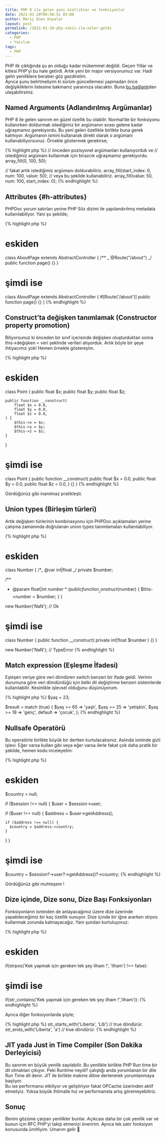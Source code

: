 ```yaml
---
title: PHP 8 ile gelen yeni özellikler ve fonksiyonlar
date: 2021-01-20T08:58:51 03:00
author: Meriç Enes Kayalar
layout: post
permalink: /2021-01-20-php-sekiz-ile-neler-geldi
categories:
  - PHP
  - Yazılım
tags:
  - PHP
---
```


PHP ilk çıktığında şu an olduğu kadar mükemmel değildi. Geçen Yıllar ve kitlesi PHP’yi bu hale getirdi. Artık yeni bir major versiyonumuz var. Hadi gelin yeniliklere beraber göz gezdirelim.  
Ayrıca şunu belirtmeliyim ki sürüm güncellemesi yapmadan önce değişikliklerin listesine bakmanız yararınıza olacaktır. Buna [bu bağlantı](https://www.php.net/manual/tr/migration80.php)dan ulaşabilirsiniz.

## Named Arguments (Adlandırılmış Argümanlar)

PHP 8 ile gelen sanırım en güzel özellik bu olabilir. Normal’de bir fonksiyonu kullanırken doldurmak istediğimiz bir argümanın sırası gelene kadar uğraşmamız gerekiyordu. Bu yeni gelen özellikle birlikte buna gerek kalmıyor. Argümanın ismini kullanarak direkt olarak o argümanı kullanabiliyorsunuz. Örnekle göstermek gerekirse;

{% highlight php %}
// önceden pozisyonel argümanları kullanıyorduk ve 
// istediğimiz argümanı kullanmak için birazcık uğraşmamız gerekiyordu.
array_fill(0, 100, 50);

// fakat artık istediğimiz argümanı doldurabiliriz.
array_fill(start_index: 0, num: 100, value: 50);
// veya bu şekilde kullanabiliriz.
array_fill(value: 50, num: 100, start_index: 0);
{% endhighlight %}

## Attributes {#h-attributes}

PHPDoc yorum satırları yerine PHP Söz dizimi ile yapılandırılmış metadata kullanılabiliyor. Yani şu şekilde;

{% highlight php %}

# eskiden

class AboutPage extends AbstractController {
/\*\*
_ @Route("/about")
_/
public function page() {}
}

# şimdi ise

class AboutPage extends AbstractController { #[Route('/about')]
public function page() {}
}
{% endhighlight %}

## Construct’ta değişken tanımlamak (Constructor property promotion)

Biliyorsunuz ki önceden bir sınıf içerisinde değişken oluşturduktan sonra this->değişken = veri şeklinde verileri atıyorduk. Artık böyle bir şeye ihtiyacımız yok! Hemen örnekle göstereyim.

{% highlight php %}

# eskiden

class Point {
public float $x;
public float $y;
public float $z;

    public function __construct(
        float $x = 0.0,
        float $y = 0.0,
        float $z = 0.0,
    ) {
        $this->x = $x;
        $this->y = $y;
        $this->z = $z;
    }

}

# şimdi ise

class Point {
public function \_\_construct(
public float $x = 0.0,
public float $y = 0.0,
public float $z = 0.0,
) {}
}
{% endhighlight %}

Gördüğünüz gibi inanılmaz pratikleşti.

## Union types (Birleşim türleri)

Artık değişken türlerinin kombinasyonu için PHPDoc açıklamaları yerine çalışma zamanında doğrulanan union types tanımlamaları kullanılabiliyor.

{% highlight php %}

# eskiden

class Number {
/\*_ @var int|float _/
private $number;

/\*\*

- @param float|int $number
   */
  public function __construct($number) {
  $this->number = $number;
  }
  }

new Number('NaN'); // Ok

# şimdi ise

class Number {
public function \_\_construct(
private int|float $number
) {}
}

new Number('NaN'); // TypeError
{% endhighlight %}

## Match expression (Eşleşme İfadesi)

Eşleşen veriye göre veri döndüren switch benzeri bir ifade geldi. Verinin durumuna göre veri döndürdüğü için belki dil değiştirme benzeri sistemlerde kullanılabilir. Kesinlikle işlevsel olduğunu düşünüyorum.

{% highlight php %}
$yaş = 23;

$result = match (true) {
$yaş >= 65 => 'yaşlı',
$yaş >= 25 => 'yetişkin',
$yaş >= 18 => 'genç',
default => 'çocuk',
};
{% endhighlight %}

## Nullsafe Operatörü

Bu operatörle birlikte büyük bir dertten kurtulacaksınız. Aslında isminde gizli işlevi. Eğer varsa kullan gibi veya eğer varsa ilerle fakat çok daha pratik bir şekilde, hemen kodu inceleyelim:

{% highlight php %}

# eskiden

$country = null;

if ($session !== null) {
$user = $session->user;

if ($user !== null) {
$address = $user->getAddress();

    if ($address !== null) {
      $country = $address->country;
    }

}
}

# şimdi ise

$country = $session?->user?->getAddress()?->country;
{% endhighlight %}

Gördüğünüz gibi muhteşem !

## Dize içinde, Dize sonu, Dize Başı Fonksiyonları

Fonksiyonların isminden de anlayacağımız üzere dize üzerinde yapabileceğimiz bir kaç özellik sunuyor. Dize içinde bir iğne ararken strpos kullanmak zorunda kalmayacağız. Yani şundan kurtuluyoruz:

{% highlight php %}

# eskiden

if(strpos('Kek yapmak için gereken tek şey ilham !', 'ilham') !== false):

# şimdi ise

if(str_contains('Kek yapmak için gereken tek şey ilham !','ilham')):
{% endhighlight %}

Ayrıca diğer fonksiyonlarda şöyle;

{% highlight php %}
str_starts_with('Liberta', 'Lib') // true döndürür.
str_ends_with('Liberta', 'a') // true döndürür.
{% endhighlight %}

## JIT yada Just in Time Compiler (Son Dakika Derleyicisi)

Bu sanırım en büyük yenilik sayılabilir. Bu yenilikle birlikte PHP Run time bir dil olmaktan çıkıyor. Peki Runtime neydi? çalıştığı anda yorumlanan bir dile Run Time dil denir. JIT ile birlikte makine diline derlenerek yorumlanmaya başlıyor.  
Bu ise performansı etkiliyor ve geliştiriyor fakat OPCache üzerinden aktif etmeliyiz. Yoksa büyük ihtimalle hız ve performansta artış göremeyebiliriz.

## Sonuç

Benim gözüme çarpan yenilikler bunlar. Açıkcası daha bir çok yenilik var ve bunun için RFC PHP’yi takip etmenizi öneririm. Ayrıca tek satır fonksiyon konusunda ümitliyim. Umarım gelir 🙂
